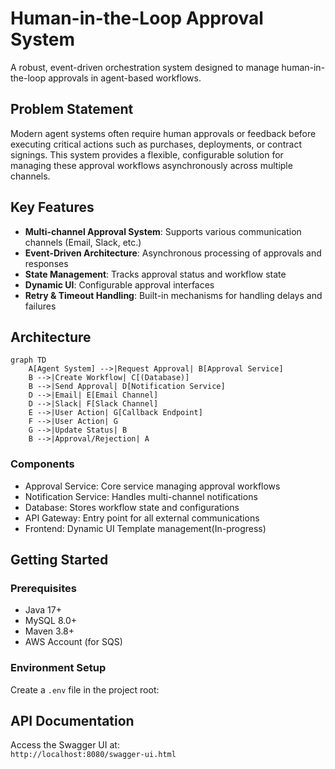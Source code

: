 # Human-in-the-Loop Approval System

A robust, event-driven orchestration system designed to manage human-in-the-loop approvals in agent-based workflows.

## Problem Statement

Modern agent systems often require human approvals or feedback before executing critical actions such as purchases, deployments, or contract signings. This system provides a flexible, configurable solution for managing these approval workflows asynchronously across multiple channels.

## Key Features

- **Multi-channel Approval System**: Supports various communication channels (Email, Slack, etc.)
- **Event-Driven Architecture**: Asynchronous processing of approvals and responses
- **State Management**: Tracks approval status and workflow state
- **Dynamic UI**: Configurable approval interfaces
- **Retry & Timeout Handling**: Built-in mechanisms for handling delays and failures

## Architecture

```mermaid
graph TD
    A[Agent System] -->|Request Approval| B[Approval Service]
    B -->|Create Workflow| C[(Database)]
    B -->|Send Approval| D[Notification Service]
    D -->|Email| E[Email Channel]
    D -->|Slack| F[Slack Channel]
    E -->|User Action| G[Callback Endpoint]
    F -->|User Action| G
    G -->|Update Status| B
    B -->|Approval/Rejection| A
```

### Components

- Approval Service: Core service managing approval workflows  
- Notification Service: Handles multi-channel notifications  
- Database: Stores workflow state and configurations  
- API Gateway: Entry point for all external communications  
- Frontend: Dynamic UI Template management(In-progress) 

## Getting Started

### Prerequisites

- Java 17+
- MySQL 8.0+
- Maven 3.8+
- AWS Account (for SQS)

### Environment Setup

Create a `.env` file in the project root:

## API Documentation

Access the Swagger UI at:  
`http://localhost:8080/swagger-ui.html`
